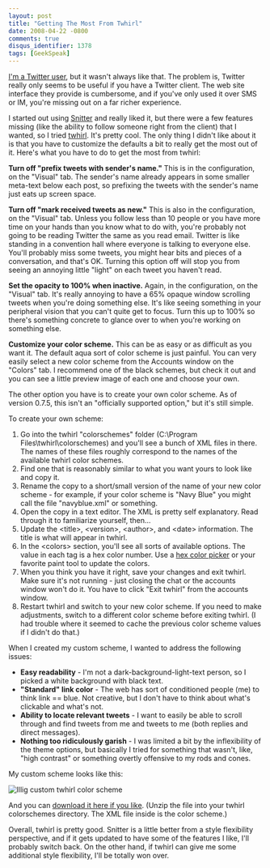 ```yaml
---
layout: post
title: "Getting The Most From Twhirl"
date: 2008-04-22 -0800
comments: true
disqus_identifier: 1378
tags: [GeekSpeak]
---
```

[I'm a Twitter user](http://twitter.com/tillig), but it wasn't always
like that. The problem is, Twitter really only seems to be useful if you
have a Twitter client. The web site interface they provide is
cumbersome, and if you've only used it over SMS or IM, you're missing
out on a far richer experience.

I started out using [Snitter](http://getsnitter.com/) and really liked
it, but there were a few features missing (like the ability to follow
someone right from the client) that I wanted, so I tried
[twhirl](http://www.twhirl.org/). It's pretty cool. The only thing I
didn't like about it is that you have to customize the defaults a bit to
really get the most out of it. Here's what you have to do to get the
most from twhirl:

**Turn off "prefix tweets with sender's name."** This is in the
configuration, on the "Visual" tab. The sender's name already appears in
some smaller meta-text below each post, so prefixing the tweets with the
sender's name just eats up screen space.

**Turn off "mark received tweets as new."** This is also in the
configuration, on the "Visual" tab. Unless you follow less than 10
people or you have more time on your hands than you know what to do
with, you're probably not going to be reading Twitter the same as you
read email. Twitter is like standing in a convention hall where everyone
is talking to everyone else. You'll probably miss some tweets, you might
hear bits and pieces of a conversation, and that's OK. Turning this
option off will stop you from seeing an annoying little "light" on each
tweet you haven't read.

**Set the opacity to 100% when inactive.** Again, in the configuration,
on the "Visual" tab. It's really annoying to have a 65% opaque window
scrolling tweets when you're doing something else. It's like seeing
something in your peripheral vision that you can't quite get to focus.
Turn this up to 100% so there's something concrete to glance over to
when you're working on something else.

**Customize your color scheme.** This can be as easy or as difficult as
you want it. The default aqua sort of color scheme is just painful. You
can very easily select a new color scheme from the Accounts window on
the "Colors" tab. I recommend one of the black schemes, but check it out
and you can see a little preview image of each one and choose your own.

The other option you have is to create your own color scheme. As of
version 0.7.5, this isn't an "officially supported option," but it's
still simple.

To create your own scheme:

1.  Go into the twhirl "colorschemes" folder (C:\\Program
    Files\\twhirl\\colorschemes) and you'll see a bunch of XML files in
    there. The names of these files roughly correspond to the names of
    the available twhirl color schemes.
2.  Find one that is reasonably similar to what you want yours to look
    like and copy it.
3.  Rename the copy to a short/small version of the name of your new
    color scheme - for example, if your color scheme is "Navy Blue" you
    might call the file "navyblue.xml" or something.
4.  Open the copy in a text editor. The XML is pretty self explanatory.
    Read through it to familiarize yourself, then...
5.  Update the \<title\>, \<version\>, \<author\>, and \<date\>
    information. The title is what will appear in twhirl.
6.  In the \<colors\> section, you'll see all sorts of available
    options. The value in each tag is a hex color number. Use a [hex
    color picker](http://www.colorschemer.com/online.html) or your
    favorite paint tool to update the colors.
7.  When you think you have it right, save your changes and exit twhirl.
    Make sure it's not running - just closing the chat or the accounts
    window won't do it. You have to click "Exit twhirl" from the
    accounts window.
8.  Restart twhirl and switch to your new color scheme. If you need to
    make adjustments, switch to a different color scheme before exiting
    twhirl. (I had trouble where it seemed to cache the previous color
    scheme values if I didn't do that.)

When I created my custom scheme, I wanted to address the following
issues:

-   **Easy readability** - I'm not a dark-background-light-text person,
    so I picked a white background with black text.
-   **"Standard" link color** - The web has sort of conditioned people
    (me) to think link == blue. Not creative, but I don't have to think
    about what's clickable and what's not.
-   **Ability to locate relevant tweets** - I want to easily be able to
    scroll through and find tweets from me and tweets to me (both
    replies and direct messages).
-   **Nothing too ridiculously garish** - I was limited a bit by the
    inflexibility of the theme options, but basically I tried for
    something that wasn't, like, "high contrast" or something overtly
    offensive to my rods and cones.

My custom scheme looks like this:

![Illig custom twhirl color
scheme](https://hyqi8g.dm2303.livefilestore.com/y2pjoYBrrl96bTYwKkELrFhq9nwYNud-1d2CFvTk8oAg1tcMVSuxT590LOMUkyj172PcRviKqtLz0ADYc_HhSbiflQDimweBucPPebBj8BfBBc/20080422twhirlcolors.jpg?psid=1)

And you can [download it here if you
like](https://onedrive.live.com/redir?resid=C2CB832A5EC9B707!45421&authkey=!AIUMb0g19mBkxs0&ithint=file%2czip).
(Unzip the file into your twhirl colorschemes directory. The XML file
inside is the color scheme.)

Overall, twhirl is pretty good. Snitter is a little better from a style
flexibility perspective, and if it gets updated to have some of the
features I like, I'll probably switch back. On the other hand, if twhirl
can give me some additional style flexibility, I'll be totally won over.


